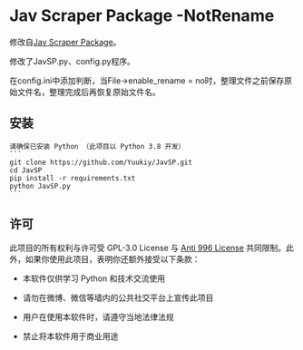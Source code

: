 # Jav Scraper Package -NotRename

修改自[Jav Scraper Package](https://github.com/Yuukiy/JavSP)。

修改了JavSP.py、config.py程序。

在config.ini中添加判断，当File->enable_rename = no时，整理文件之前保存原始文件名，整理完成后再恢复原始文件名。


## 安装
	请确保已安装 Python （此项目以 Python 3.8 开发）
	```
	git clone https://github.com/Yuukiy/JavSP.git
	cd JavSP
	pip install -r requirements.txt
	python JavSP.py
	```


## 许可

此项目的所有权利与许可受 GPL-3.0 License 与 [Anti 996 License](https://github.com/996icu/996.ICU/blob/master/LICENSE_CN) 共同限制。此外，如果你使用此项目，表明你还额外接受以下条款：

- 本软件仅供学习 Python 和技术交流使用

- 请勿在微博、微信等墙内的公共社交平台上宣传此项目

- 用户在使用本软件时，请遵守当地法律法规

- 禁止将本软件用于商业用途


